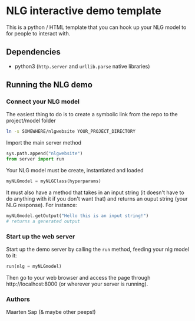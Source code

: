 # NLG interactive demo template
This is a python / HTML template that you can hook up your NLG model to for people to interact with.
 
## Dependencies
- python3 (`http.server` and `urllib.parse` native libraries)

## Running the NLG demo
### Connect your NLG model
The easiest thing to do is to create a symbolic link from the repo to the project/model folder
```bash
ln -s SOMEWHERE/nlgwebsite YOUR_PROJECT_DIRECTORY
```

Import the main server method
```python
sys.path.append("nlgwebsite")
from server import run
```

Your NLG model must be create, instantiated and loaded
```python
myNLGmodel = myNLGClass(hyperparams)
```

It must also have a method that takes in an input string (it doesn't have to do anything with it if you don't want that) and returns an ouput string (your NLG response). For instance:
```python
myNLGmodel.getOutput("Hello this is an input string!")
# returns a generated output
```

### Start up the web server
Start up the demo server by calling the `run` method, feeding your nlg model to it:
```python
run(nlg = myNLGmodel)
```
Then go to your web browser and access the page through http://localhost:8000 (or wherever your server is running).

### Authors
Maarten Sap (& maybe other peeps!)
